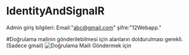 # IdentityAndSignalR

 Admin giriş bilgileri: Email:"abc@gmail.com" şifre:"12Webapp."</br>

#Doğrulama malinin gönderilebilmesi için alanların doldurulması gerekli.(Sadece gmail)
![Doğrulama Maili Göndermek için](https://i.hizliresim.com/pleylau.png)
